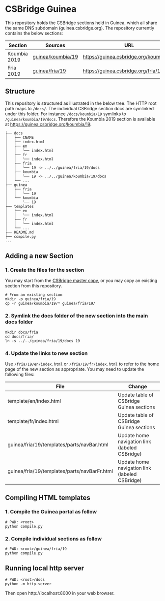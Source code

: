 # CSBridge Guinea
This repository holds the CSBridge sections held in Guinea, which all share the same DNS subdomain (guinea.csbridge.org). The repository currently contains the below sections:

|Section|Sources|URL|
|---|---|---|
|Koumbia 2019|[guinea/koumbia/19](guinea/koumbia/19)|https://guinea.csbridge.org/koumbia/19|
|Fria 2019|[guinea/fria/19](guinea/fria/19)|https://guinea.csbridge.org/fria/19|




## Structure
This repository is structured as illustrated in the below tree. The HTTP root path maps to `/docs/`. The individual CSBridge section docs are symlinked under this folder. For instance `/docs/koumbia/19` symlinks to `/guinea/koumbia/19/docs`. Therefore the Koumbia 2019 section is available at https://guinea.csbridge.org/koumbia/19. 

```
├── docs
│   ├── CNAME
│   ├── index.html
│   ├── en
│   │   └── index.html
│   ├── fr
│   │   └── index.html
│   ├── fria
│   │   └── 19 -> ../../guinea/fria/19/docs
│   ├── koumbia
│   │   └── 19 -> ../../guinea/koumbia/19/docs
│   └── ...
├── guinea
│   ├── fria
│   │   └── 19
│   └── koumbia
│       └── 19
├── templates
│   ├── en
│   │   └── index.html
│   ├── fr
│   │   └── index.html
│   └── ...
├── README.md
├── compile.py
...
```

## Adding a new Section

### 1. Create the files for the section
You may start from the [CSBridge master copy](https://github.com/csbridge/csbridge.github.io/blob/master/instructions.md), or you may copy an existing section from this repository.
```
# From an existing section
mkdir -p guinea/fria/19
cp -r guinea/koumbia/19/* guinea/fria/19/
```

### 2. Symlink the docs folder of the new section into the main docs folder
```
mkdir docs/fria
cd docs/fria/
ln -s ../../guinea/fria/19/docs 19
```

### 4. Update the links to new section
Use `/fria/19/en/index.html` or `/fria/19/fr/index.html` to refer to the home page of the new section as appropriate. You may need to update the following files:

|File|Change|
|---|---|
|template/en/index.html|Update table of CSBridge Guinea sections|
|template/fr/index.html|Update table of CSBridge Guinea sections|
|guinea/fria/19/templates/parts/navBar.html|Update home navigation link (labeled CSBridge)|
|guinea/fria/19/templates/parts/navBarFr.html|Update home navigation link (labeled CSBridge)|


## Compiling HTML templates
### 1. Compile the Guinea portal as follow
```
# PWD: <root>
python compile.py
```

### 2. Compile individual sections as follow
```
# PWD: <root>/guinea/fria/19
python compile.py
```

## Running local http server
```
# PWD: <root>/docs
python -m http.server
```
Then open http://localhost:8000 in your web browser.